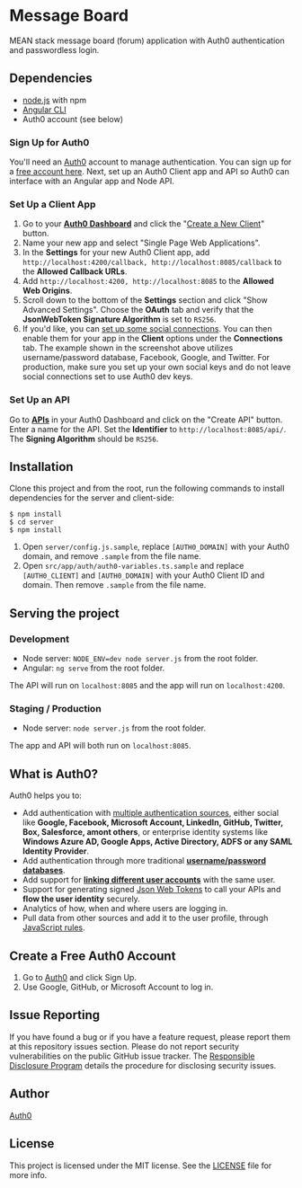 # Message Board

MEAN stack message board (forum) application with Auth0 authentication and passwordless login.

## Dependencies

* [node.js](https://nodejs.org) with npm
* [Angular CLI](https://github.com/angular/angular-cli)
* Auth0 account (see below)

### Sign Up for Auth0

You'll need an [Auth0](https://auth0.com) account to manage authentication. You can sign up for a [free account here](https://auth0.com/signup). Next, set up an Auth0 Client app and API so Auth0 can interface with an Angular app and Node API.

### Set Up a Client App

1. Go to your [**Auth0 Dashboard**](https://manage.auth0.com/#/) and click the "[Create a New Client](https://manage.auth0.com/#/clients/create)" button.
2. Name your new app and select "Single Page Web Applications".
3. In the **Settings** for your new Auth0 Client app, add `http://localhost:4200/callback, http://localhost:8085/callback` to the **Allowed Callback URLs**.
4. Add `http://localhost:4200, http://localhost:8085` to the **Allowed Web Origins**.
5. Scroll down to the bottom of the **Settings** section and click "Show Advanced Settings". Choose the **OAuth** tab and verify that the **JsonWebToken Signature Algorithm** is set to `RS256`.
6. If you'd like, you can [set up some social connections](https://manage.auth0.com/#/connections/social). You can then enable them for your app in the **Client** options under the **Connections** tab. The example shown in the screenshot above utilizes username/password database, Facebook, Google, and Twitter. For production, make sure you set up your own social keys and do not leave social connections set to use Auth0 dev keys.

### Set Up an API

Go to [**APIs**](https://manage.auth0.com/#/apis) in your Auth0 Dashboard and click on the "Create API" button. Enter a name for the API. Set the **Identifier** to `http://localhost:8085/api/`. The **Signing Algorithm** should be `RS256`.

## Installation

Clone this project and from the root, run the following commands to install dependencies for the server and client-side:

```
$ npm install
$ cd server
$ npm install
```

1. Open `server/config.js.sample`, replace `[AUTH0_DOMAIN]` with your Auth0 domain, and remove `.sample` from the file name.
2. Open `src/app/auth/auth0-variables.ts.sample` and replace `[AUTH0_CLIENT]` and `[AUTH0_DOMAIN]` with your Auth0 Client ID and domain. Then remove `.sample` from the file name.

## Serving the project

### Development

* Node server: `NODE_ENV=dev node server.js` from the root folder.
* Angular: `ng serve` from the root folder.

The API will run on `localhost:8085` and the app will run on `localhost:4200`.

### Staging / Production

* Node server: `node server.js` from the root folder.

The app and API will both run on `localhost:8085`.

## What is Auth0?

Auth0 helps you to:

* Add authentication with [multiple authentication sources](https://docs.auth0.com/identityproviders), either social like **Google, Facebook, Microsoft Account, LinkedIn, GitHub, Twitter, Box, Salesforce, amont others**, or enterprise identity systems like **Windows Azure AD, Google Apps, Active Directory, ADFS or any SAML Identity Provider**.
* Add authentication through more traditional **[username/password databases](https://docs.auth0.com/mysql-connection-tutorial)**.
* Add support for **[linking different user accounts](https://docs.auth0.com/link-accounts)** with the same user.
* Support for generating signed [Json Web Tokens](https://docs.auth0.com/jwt) to call your APIs and **flow the user identity** securely.
* Analytics of how, when and where users are logging in.
* Pull data from other sources and add it to the user profile, through [JavaScript rules](https://docs.auth0.com/rules).

## Create a Free Auth0 Account

1. Go to [Auth0](https://auth0.com) and click Sign Up.
2. Use Google, GitHub, or Microsoft Account to log in.

## Issue Reporting

If you have found a bug or if you have a feature request, please report them at this repository issues section. Please do not report security vulnerabilities on the public GitHub issue tracker. The [Responsible Disclosure Program](https://auth0.com/whitehat) details the procedure for disclosing security issues.

## Author

[Auth0](auth0.com)

## License

This project is licensed under the MIT license. See the [LICENSE](LICENSE) file for more info.
